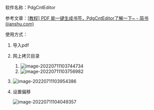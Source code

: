 软件名称：PdgCntEditor

参考文章：[[教程\] PDF 能一键生成书签，PdgCntEditor了解一下~ - 简书 (jianshu.com)](https://www.jianshu.com/p/9683e7094871)

使用方式：

1. 导入pdf

2. 网上拷贝目录

   1. ![image-20220711103744734](C:\Users\DELL\AppData\Roaming\Typora\typora-user-images\image-20220711103744734.png)
   2. ![image-20220711103756982](https://mynotepicbed.oss-cn-beijing.aliyuncs.com/img/image-20220711103756982.png)

3. ![image-20220711103954386](https://mynotepicbed.oss-cn-beijing.aliyuncs.com/img/image-20220711103954386.png)

4. 设置偏移

   ![image-20220711104049357](https://mynotepicbed.oss-cn-beijing.aliyuncs.com/img/image-20220711104049357.png)